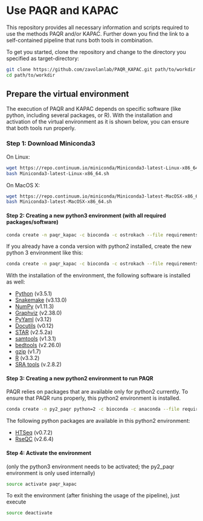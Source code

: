 # Use PAQR and KAPAC

This repository provides all necessary information and scripts required to use the methods PAQR and/or KAPAC.
Further down you find the link to a self-contained pipeline that runs both tools in combination.


To get you started, clone the repository and change to the directory you specified as target-directory:
```bash
git clone https://github.com/zavolanlab/PAQR_KAPAC.git path/to/workdir
cd path/to/workdir
```

## Prepare the virtual environment
The execution of PAQR and KAPAC depends on specific software (like python, including several packages, or R). With the installation and activation of the virtual environment as it is shown below, you can ensure that both tools run properly.

### Step 1: Download Miniconda3
On Linux:
  ```bash
  wget https://repo.continuum.io/miniconda/Miniconda3-latest-Linux-x86_64.sh
  bash Miniconda3-latest-Linux-x86_64.sh
  ```

On MacOS X:
  ```bash
  wget https://repo.continuum.io/miniconda/Miniconda3-latest-MacOSX-x86_64.sh
  bash Miniconda3-latest-MacOSX-x86_64.sh
  ```

#### Step 2: Creating a new python3 environment (with all required packages/software)
  ```bash
  conda create -n paqr_kapac -c bioconda -c ostrokach --file requirements_py3.txt
  ```
If you already have a conda version with python2 installed, create the new python 3 environment like this:
  ```bash
  conda create -n paqr_kapac -c bioconda -c ostrokach --file requirements_py3.txt python=3
  ```

With the installation of the environment, the following software is installed as well:
- [Python](https://www.python.org/) (v3.5.1)
- [Snakemake](https://snakemake.readthedocs.io/en/stable/) (v3.13.0)
- [NumPy](http://www.numpy.org/) (v1.11.3)
- [Graphviz](http://www.graphviz.org/) (v2.38.0)
- [PyYaml](http://pyyaml.org/) (v3.12)
- [Docutils](http://docutils.sourceforge.net/) (v0.12)
- [STAR](https://github.com/alexdobin/STAR) (v2.5.2a)
- [samtools](http://www.htslib.org/) (v1.3.1)
- [bedtools](http://bedtools.readthedocs.io/en/latest/) (v2.26.0)
- [gzip](http://www.gzip.org/) (v1.7)
- [R](https://www.r-project.org/) (v3.3.2)
- [SRA tools](https://github.com/ncbi/sra-tools) (v.2.8.2)

#### Step 3: Creating a new python2 environment to run PAQR
PAQR relies on packages that are available only for python2 currently. To ensure that PAQR runs properly, this python2 environment is installed.
  ```bash
  conda create -n py2_paqr python=2 -c bioconda -c anaconda --file requirements_py2.txt
  ```

The following python packages are available in this python2 environment:
- [HTSeq](https://htseq.readthedocs.io/en/release_0.9.1/index.html) (v0.7.2)
- [RseQC](http://rseqc.sourceforge.net) (v2.6.4)

#### Step 4: Activate the environment
(only the python3 environment needs to be activated; the py2_paqr environment is only used internally)
  ```bash
  source activate paqr_kapac
  ```
To exit the environment (after finishing the usage of the pipeline), just execute
  ```bash
  source deactivate
  ```

